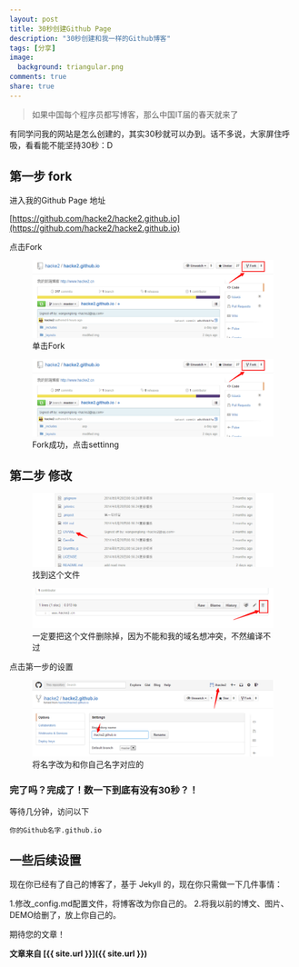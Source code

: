 ```yaml
---
layout: post
title: 30秒创建Github Page
description: "30秒创建和我一样的Github博客"
tags: [分享]
image:
  background: triangular.png
comments: true
share: true
---
```


>如果中国每个程序员都写博客，那么中国IT届的春天就来了

有同学问我的网站是怎么创建的，其实30秒就可以办到。话不多说，大家屏住呼吸，看看能不能坚持30秒：D

## 第一步 fork


进入我的Github Page 地址

[https://github.com/hacke2/hacke2.github.io](https://github.com/hacke2/hacke2.github.io)

点击Fork

<figure>
	<a href="/images/article/2014-11-11/1.jpg">
		<img src="/images/article/2014-11-11/1.jpg" alt="home" />
	</a>
	<figcaption>单击Fork</figcaption>
</figure>

<figure>
	<a href="/images/article/2014-11-11/1.jpg">
		<img src="/images/article/2014-11-11/1.jpg" alt="home" />
	</a>
	<figcaption>Fork成功，点击settinng</figcaption>
</figure>

## 第二步 修改


<figure>
	<a href="/images/article/2014-11-11/4.jpg">
		<img src="/images/article/2014-11-11/4.jpg" alt="home" />
	</a>
	<figcaption>找到这个文件</figcaption>
</figure>

<figure>
	<a href="/images/article/2014-11-11/5.jpg">
		<img src="/images/article/2014-11-11/5.jpg" alt="home" />
	</a>
	<figcaption>一定要把这个文件删除掉，因为不能和我的域名想冲突，不然编译不过</figcaption>
</figure>

点击第一步的设置

<figure>
	<a href="/images/article/2014-11-11/3.jpg">
		<img src="/images/article/2014-11-11/3.jpg" alt="home" />
	</a>
	<figcaption>将名字改为和你自己名字对应的</figcaption>
</figure>

### 完了吗？完成了！数一下到底有没有30秒？！

等待几分钟，访问以下

	你的Github名字.github.io

## 一些后续设置

现在你已经有了自己的博客了，基于 Jekyll 的，现在你只需做一下几件事情：

1.修改_config.md配置文件，将博客改为你自己的。
2.将我以前的博文、图片、DEMO给删了，放上你自己的。

期待您的文章！

**文章来自 [{{ site.url }}]({{ site.url }})**